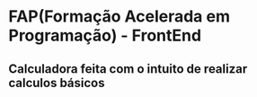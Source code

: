 # FAP(Formação Acelerada em Programação) - FrontEnd

## Calculadora feita com o intuito de realizar calculos básicos 